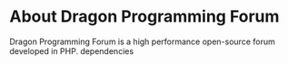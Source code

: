 # About Dragon Programming Forum
Dragon Programming Forum is a high performance open-source forum developed in PHP.
dependencies